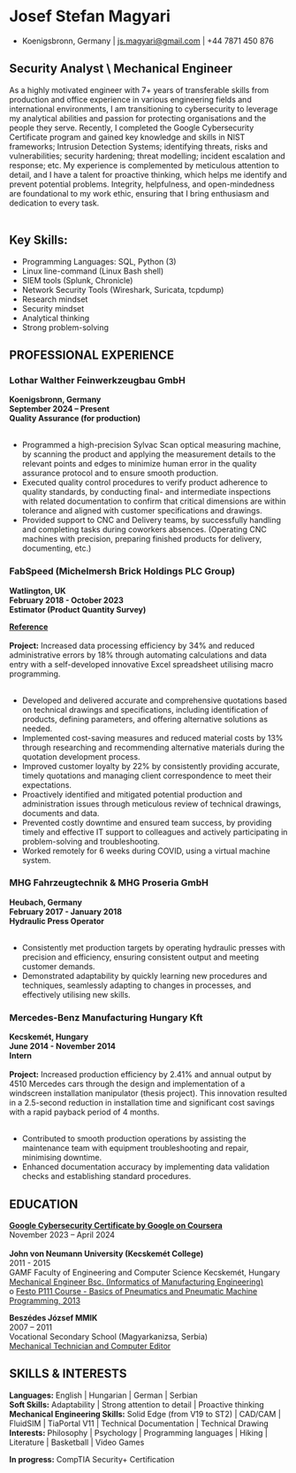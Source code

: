 <h1>Josef Stefan Magyari</h1>

- Koenigsbronn, Germany | js.magyari@gmail.com | +44 7871 450 876

<h2>Security Analyst \ Mechanical Engineer</h2> 
As a highly motivated engineer with 7+ years of transferable skills from production and office experience in various engineering fields and international environments, I am transitioning to cybersecurity to leverage my analytical abilities and passion for protecting organisations and the people they serve. 
Recently, I completed the Google Cybersecurity Certificate program and gained key knowledge and skills in NIST frameworks; Intrusion Detection Systems; identifying threats, risks and vulnerabilities; security hardening; threat modelling; incident escalation and response; etc.
My experience is complemented by meticulous attention to detail, and I have a talent for proactive thinking, which helps me identify and prevent potential problems. Integrity, helpfulness, and open-mindedness are foundational to my work ethic, ensuring that I bring enthusiasm and dedication to every task.
 <br/>
<br/>

<h2>Key Skills:</h2>

- Programming Languages: SQL, Python (3)
- Linux line-command (Linux Bash shell)
- SIEM tools (Splunk, Chronicle)
- Network Security Tools (Wireshark, Suricata, tcpdump)
- Research mindset
- Security mindset
- Analytical thinking
- Strong problem-solving

<h2>PROFESSIONAL EXPERIENCE</h2>

<h3>Lothar Walther Feinwerkzeugbau GmbH</h3> 
<b>Koenigsbronn, Germany <br/>
September 2024 – Present <br/>
Quality Assurance (for production) </b> <br/> <br/>

- Programmed a high-precision Sylvac Scan optical measuring machine, by scanning the product and applying the measurement details to the relevant points and edges to minimize human error in the quality assurance protocol and to ensure smooth production. <br/>
- Executed quality control procedures to verify product adherence to quality standards, by conducting final- and intermediate inspections with related documentation to confirm that critical dimensions are within tolerance and aligned with customer specifications and drawings. <br/>
- Provided support to CNC and Delivery teams, by successfully handling and completing tasks during coworkers absences. (Operating CNC machines with precision, preparing finished products for delivery, documenting, etc.) <br/>

<h3>FabSpeed (Michelmersh Brick Holdings PLC Group)</h3> 
<b>Watlington, UK <br/>
February 2018 - October 2023 <br/>
Estimator (Product Quantity Survey)

[Reference](https://github.com/Josef314314/Resume/blob/main/Reference_FabSpeed.pdf)</b> <br/>
<br/>
<b>Project:</b> Increased data processing efficiency by 34% and reduced administrative errors by 18% through automating calculations and data entry with a self-developed innovative Excel spreadsheet utilising macro programming. <br/>
<br/>
- Developed and delivered accurate and comprehensive quotations based on technical drawings and specifications, including identification of products, defining parameters, and offering alternative solutions as needed. <br/>
- Implemented cost-saving measures and reduced material costs by 13% through researching and recommending alternative materials during the quotation development process. <br/>
- Improved customer loyalty by 22% by consistently providing accurate, timely quotations and managing client correspondence to meet their expectations. <br/>
- Proactively identified and mitigated potential production and administration issues through meticulous review of technical drawings, documents and data. <br/>
- Prevented costly downtime and ensured team success, by providing timely and effective IT support to colleagues and actively participating in problem-solving and troubleshooting. <br/>
- Worked remotely for 6 weeks during COVID, using a virtual machine system. <br/>

<h3>MHG Fahrzeugtechnik & MHG Proseria GmbH</h3>
<b>Heubach, Germany <br/> 
February 2017 - January 2018 <br/> 
Hydraulic Press Operator</b> <br/> 
<br/> 

- Consistently met production targets by operating hydraulic presses with precision and efficiency, ensuring consistent output and meeting customer demands. <br/>
- Demonstrated adaptability by quickly learning new procedures and techniques, seamlessly adapting to changes in processes, and effectively utilising new skills. <br/>

<h3>Mercedes-Benz Manufacturing Hungary Kft</h3> 
<b>Kecskemét, Hungary <br/>
June 2014 - November 2014 <br/>
Intern</b> <br/> 
<br/>
<b>Project:</b> Increased production efficiency by 2.41% and annual output by 4510 Mercedes cars through the design and implementation of a windscreen installation manipulator (thesis project). This innovation resulted in a 2.5-second reduction in installation time and significant cost savings with a rapid payback period of 4 months.<br/>
<br/>

- Contributed to smooth production operations by assisting the maintenance team with equipment troubleshooting and repair, minimising downtime. <br/>
- Enhanced documentation accuracy by implementing data validation checks and establishing standard procedures. <br/>

<h2>EDUCATION</h2>

<b>[Google Cybersecurity Certificate by Google on Coursera](https://coursera.org/share/e24eab8cea5e88c0ef671d799fe8eac7)</b>  <br/> 
November 2023 – April 2024 <br/> 
<br/>
<b>John von Neumann University (Kecskemét College)</b>  <br/> 
2011 - 2015  <br/>
GAMF Faculty of Engineering and Computer Science Kecskemét, Hungary <br/>
[Mechanical Engineer Bsc. (Informatics of Manufacturing Engineering)](https://github.com/Josef314314/Resume/blob/main/Bachelor's%20Degree.pdf) <br/>
 o [Festo P111 Course - Basics of Pneumatics and Pneumatic Machine Programming, 2013](https://github.com/Josef314314/Resume/blob/main/Festo_P111_Cert.pdf) <br/>
  
<b>Beszédes József MMIK</b> <br/>
2007 – 2011 <br/>
Vocational Secondary School (Magyarkanizsa, Serbia) <br/>
[Mechanical Technician and Computer Editor](https://github.com/Josef314314/Resume/blob/main/Certificate_of_Vocational_Secondary_School_Education.pdf) <br/>

<h2>SKILLS & INTERESTS</h2>

<b>Languages:</b> English | Hungarian | German | Serbian <br/>
<b>Soft Skills:</b> Adaptability | Strong attention to detail | Proactive thinking <br/>
<b>Mechanical Engineering Skills:</b> Solid Edge (from V19 to ST2) | CAD/CAM | FluidSIM | TiaPortal V11 | Technical Documentation | Technical Drawing <br/>
<b>Interests:</b> Philosophy | Psychology | Programming languages | Hiking | Literature | Basketball | Video Games <br/>

<b>In progress:</b> CompTIA Security+ Certification

</p>
